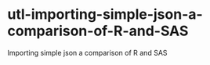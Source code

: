 # utl-importing-simple-json-a-comparison-of-R-and-SAS
Importing simple json a comparison of R and SAS
